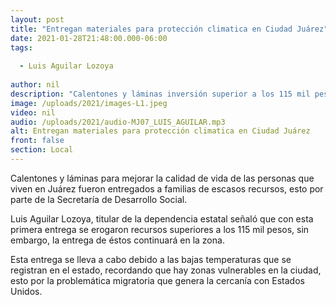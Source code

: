 ```yaml
---
layout: post
title: "Entregan materiales para protección climatica en Ciudad Juárez"
date: 2021-01-28T21:48:00.000-06:00
tags:
  
  - Luis Aguilar Lozoya
  
author: nil
description: "Calentones y láminas inversión superior a los 115 mil pesos."
image: /uploads/2021/images-L1.jpeg
video: nil
audio: /uploads/2021/audio-MJ07_LUIS_AGUILAR.mp3
alt: Entregan materiales para protección climatica en Ciudad Juárez
front: false
section: Local
---
```


Calentones y láminas para mejorar la calidad de vida de las personas que viven en Juárez fueron entregados a familias de escasos recursos, esto por parte de la Secretaría de Desarrollo Social.

Luis Aguilar Lozoya, titular de la dependencia estatal señaló que con esta primera entrega se erogaron recursos superiores a los 115 mil pesos, sin embargo, la entrega de éstos continuará en la zona. 

Esta entrega se lleva a cabo debido a las bajas temperaturas que se registran en el estado, recordando que hay zonas vulnerables en la ciudad, esto por la problemática migratoria que genera la cercanía con Estados Unidos.